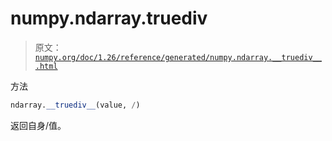 # numpy.ndarray.__truediv__

> 原文：[`numpy.org/doc/1.26/reference/generated/numpy.ndarray.__truediv__.html`](https://numpy.org/doc/1.26/reference/generated/numpy.ndarray.__truediv__.html)

方法

```py
ndarray.__truediv__(value, /)
```

返回自身/值。
